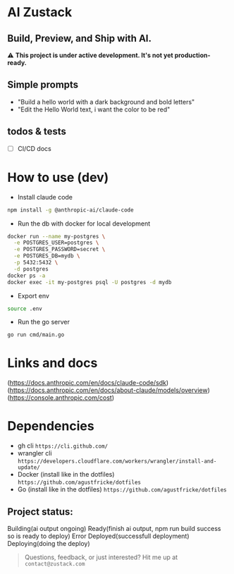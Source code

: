 # AI Zustack

## Build, Preview, and Ship with AI.

⚠️ **This project is under active development. It's not yet production-ready.**

## Simple prompts
- "Build a hello world with a dark background and bold letters"
- "Edit the Hello World text, i want the color to be red"

## todos & tests
- [ ] CI/CD docs

# How to use (dev)
- Install claude code
```bash
npm install -g @anthropic-ai/claude-code
```
- Run the db with docker for local development
```bash
docker run --name my-postgres \
  -e POSTGRES_USER=postgres \
  -e POSTGRES_PASSWORD=secret \
  -e POSTGRES_DB=mydb \
  -p 5432:5432 \
  -d postgres
docker ps -a
docker exec -it my-postgres psql -U postgres -d mydb
```
- Export env
```bash
source .env
```
- Run the go server
```bash
go run cmd/main.go
```

# Links and docs
(https://docs.anthropic.com/en/docs/claude-code/sdk)
(https://docs.anthropic.com/en/docs/about-claude/models/overview)
(https://console.anthropic.com/cost)

# Dependencies
- gh cli `https://cli.github.com/`
- wrangler cli `https://developers.cloudflare.com/workers/wrangler/install-and-update/`
- Docker (install like in the dotfiles) `https://github.com/agustfricke/dotfiles`
- Go (install like in the dotfiles) `https://github.com/agustfricke/dotfiles`

## Project status:
Building(ai output ongoing)
Ready(finish ai output, npm run build success so is ready to deploy)
Error
Deployed(successfull deployment)
Deploying(doing the deploy)

> Questions, feedback, or just interested? Hit me up at ```contact@zustack.com```
